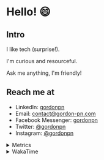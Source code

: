 # Hello! 😄

## Intro

I like tech (surprise!).

I'm curious and resourceful.

Ask me anything, I'm friendly!

## Reach me at

- LinkedIn: [gordonpn](https://www.linkedin.com/in/gordonpn/)
- Email: [contact@gordon-pn.com](mailto:contact@gordon-pn.com)
- Facebook Messenger: [gordonpn](https://www.messenger.com/t/Gordonpn)
- Twitter: [@gordonpn](https://twitter.com/Gordonpn)
- Instagram: [@gordonpn](https://www.instagram.com/gordonpn/)

<details>
  <summary>Metrics</summary>

  <img align="center" src="https://github.com/gordonpn/gordonpn/blob/master/github-metrics.svg" alt="GitHub Metrics">

</details>

<details>
  <summary>WakaTime</summary>

  <!--START_SECTION:waka-->
📊 **This Week I Spent My Time On** 

```text
💬 Programming Languages: 
Java                     7 hrs 4 mins        ████████████████░░░░░░░░░   62.59 % 
Brazil Dependency Config 1 hr 11 mins        ███░░░░░░░░░░░░░░░░░░░░░░   10.60 % 
TypeScript               1 hr 5 mins         ██░░░░░░░░░░░░░░░░░░░░░░░   09.73 % 
JSON                     39 mins             █░░░░░░░░░░░░░░░░░░░░░░░░   05.82 % 
Markdown                 27 mins             █░░░░░░░░░░░░░░░░░░░░░░░░   04.04 % 

🔥 Editors: 
IntelliJ                 11 hrs 10 mins      █████████████████████████   98.89 % 
VS Code                  7 mins              ░░░░░░░░░░░░░░░░░░░░░░░░░   01.11 % 
```


 Last Updated on 13/11/2023 10:19:51 UTC
<!--END_SECTION:waka-->
</details>
